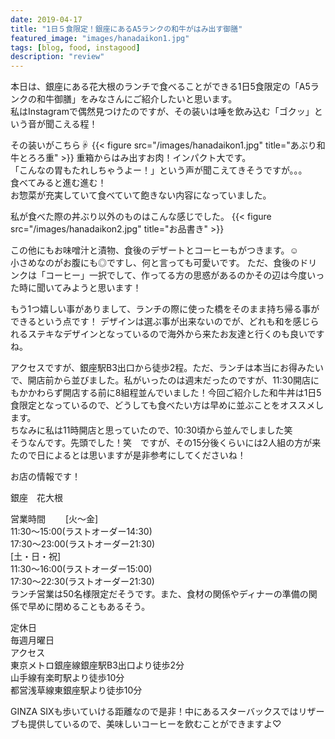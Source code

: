 ```yaml
---
date: 2019-04-17
title: "1日５食限定！銀座にあるA5ランクの和牛がはみ出す御膳"
featured_image: "images/hanadaikon1.jpg"
tags: [blog, food, instagood]
description: "review"
---
```

本日は、銀座にある花大根のランチで食べることができる1日5食限定の「A5ランクの和牛御膳」をみなさんにご紹介したいと思います。  
私はInstagramで偶然見つけたのですが、その装いは唾を飲み込む「ゴクッ」という音が聞こえる程！

その装いがこちら☟
{{< figure src="/images/hanadaikon1.jpg" title="あぶり和牛とろろ重" >}}
重箱からはみ出すお肉！インパクト大です。  
「こんなの胃もたれしちゃうよー！」という声が聞こえてきそうですが。。。  
食べてみると進む進む！  
お惣菜が充実していて食べていて飽きない内容になっていました。    

私が食べた際の丼ぶり以外のものはこんな感じでした。
{{< figure src="/images/hanadaikon2.jpg" title="お品書き" >}}    

この他にもお味噌汁と漬物、食後のデザートとコーヒーもがつきます。☺️  
小さめなのがお腹にも◎ですし、何と言っても可愛いです。
ただ、食後のドリンクは「コーヒー」一択でして、作ってる方の思惑があるのかその辺は今度いった時に聞いてみようと思います！

もう1つ嬉しい事がありまして、ランチの際に使った橋をそのまま持ち帰る事ができるという点です！
デザインは選ぶ事が出来ないのでが、どれも和を感じられるステキなデザインとなっているので海外から来たお友達と行くのも良いですね。


アクセスですが、銀座駅B3出口から徒歩2程。ただ、ランチは本当にお得みたいで、開店前から並びました。私がいったのは週末だったのですが、11:30開店にもかかわらず開店する前に8組程並んでいました！今回ご紹介した和牛丼は1日5食限定となっているので、どうしても食べたい方は早めに並ぶことをオススメします。  
ちなみに私は11時開店と思っていたので、10:30頃から並んでしました笑  
そうなんです。先頭でした！笑　ですが、その15分後くらいには2人組の方が来たので日によるとは思いますが是非参考にしてくださいね！

お店の情報です！　　　　

銀座　花大根　　　　

営業時間　　
[火～金]  
11:30～15:00(ラストオーダー14:30)  
17:30～23:00(ラストオーダー21:30)  
[土・日・祝]  
11:30～16:00(ラストオーダー15:00)  
17:30～22:30(ラストオーダー21:30)  
ランチ営業は50名様限定だそうです。また、食材の関係やディナーの準備の関係で早めに閉めることもあるそう。    

定休日  
毎週月曜日  
アクセス  
東京メトロ銀座線銀座駅B3出口より徒歩2分  
山手線有楽町駅より徒歩10分  
都営浅草線東銀座駅より徒歩10分    

GINZA SIXも歩いていける距離なので是非！中にあるスターバックスではリザーブも提供しているので、美味しいコーヒーを飲むことができますよ♡